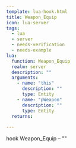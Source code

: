 ```yaml
---
template: lua-hook.html
title: Weapon_Equip
icon: lua-server
tags:
  - lua
  - server
  - needs-verification
  - needs-example
lua:
  function: Weapon_Equip
  realm: server
  description: ""
  arguments:
    - name: "this"
      description: ""
      type: Entity
    - name: "pWeapon"
      description: ""
      type: Entity
  returns:
    
---
```


<div class="lua__search__keywords">
hook Weapon_Equip &#x2013; ""
</div>
